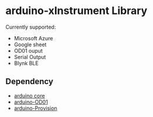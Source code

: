 # arduino-xInstrument Library

Currently supported:
* Microsoft Azure
* Google sheet
* OD01 ouput
* Serial Output
* Blynk BLE

## Dependency
* [arduino core](https://github.com/xinabox/arduino-CORE)
* [arduino-OD01](https://github.com/xinabox/arduino-OD01)
* [arduino-Provision](https://github.com/xinabox/arduino-Provision)
